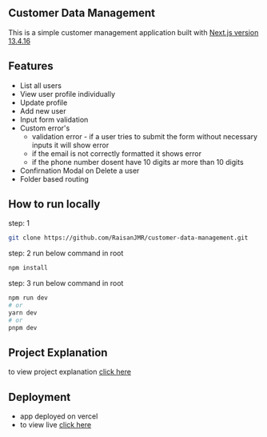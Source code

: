 ## Customer Data Management 

This is a simple customer management application built with [Next.js version 13.4.16](https://nextjs.org/docs) 

## Features
 - List all users
 - View user profile individually
 - Update profile
 - Add new user
 - Input form validation
 - Custom error's
    - validation error - if a user tries to submit the form without necessary inputs it will show error
    - if the email is not correctly formatted it shows error
    - if the phone number dosent have 10 digits ar more than 10 digits
 - Confirnation Modal on Delete a user
 - Folder based routing


## How to run locally 
 step: 1
```bash
git clone https://github.com/RaisanJMR/customer-data-management.git
```
step: 2 run below command in root
```bash
npm install
```
step: 3 run below command in root
```bash
npm run dev
# or
yarn dev
# or
pnpm dev
```

## Project Explanation

to view project explanation [click here](https://youtu.be/TaIDvO9JEKs)

## Deployment 
 - app deployed on vercel
 - to view live [click here](https://customer-data-management-opal.vercel.app/) 


